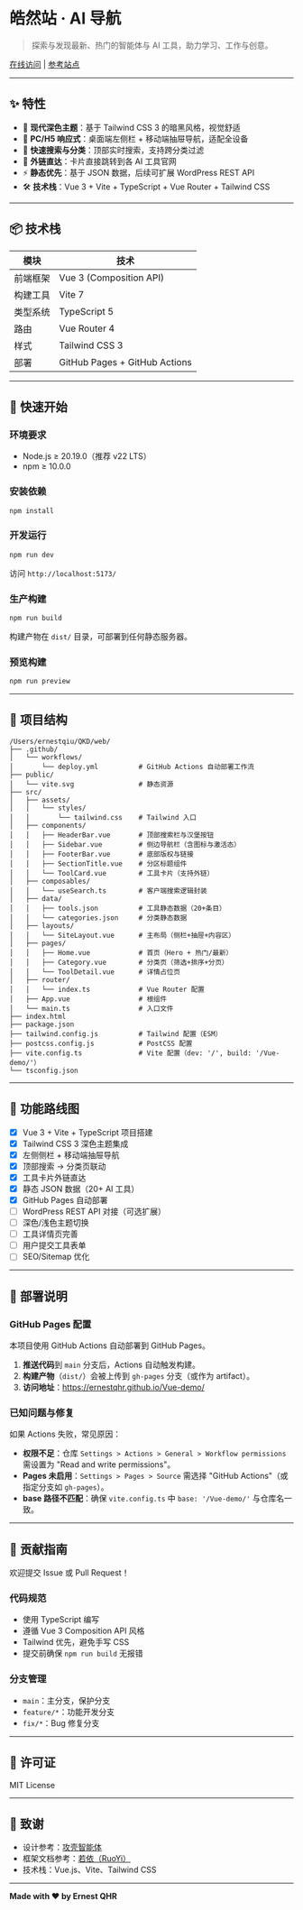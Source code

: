 # 皓然站 · AI 导航

> 探索与发现最新、热门的智能体与 AI 工具，助力学习、工作与创意。

[在线访问](https://ernestqhr.github.io/Vue-demo/) | [参考站点](https://gongke.net/)

---

## ✨ 特性

- 🎨 **现代深色主题**：基于 Tailwind CSS 3 的暗黑风格，视觉舒适
- 📱 **PC/H5 响应式**：桌面端左侧栏 + 移动端抽屉导航，适配全设备
- 🚀 **快速搜索与分类**：顶部实时搜索，支持跨分类过滤
- 🔗 **外链直达**：卡片直接跳转到各 AI 工具官网
- ⚡ **静态优先**：基于 JSON 数据，后续可扩展 WordPress REST API
- 🛠️ **技术栈**：Vue 3 + Vite + TypeScript + Vue Router + Tailwind CSS

---

## 📦 技术栈

| 模块 | 技术 |
|------|------|
| 前端框架 | Vue 3 (Composition API) |
| 构建工具 | Vite 7 |
| 类型系统 | TypeScript 5 |
| 路由 | Vue Router 4 |
| 样式 | Tailwind CSS 3 |
| 部署 | GitHub Pages + GitHub Actions |

---

## 🚀 快速开始

### 环境要求
- Node.js ≥ 20.19.0（推荐 v22 LTS）
- npm ≥ 10.0.0

### 安装依赖
```bash
npm install
```

### 开发运行
```bash
npm run dev
```

访问 `http://localhost:5173/`

### 生产构建
```bash
npm run build
```

构建产物在 `dist/` 目录，可部署到任何静态服务器。

### 预览构建
```bash
npm run preview
```

---

## 📁 项目结构

```
/Users/ernestqiu/QKD/web/
├── .github/
│   └── workflows/
│       └── deploy.yml          # GitHub Actions 自动部署工作流
├── public/
│   └── vite.svg                # 静态资源
├── src/
│   ├── assets/
│   │   └── styles/
│   │       └── tailwind.css    # Tailwind 入口
│   ├── components/
│   │   ├── HeaderBar.vue       # 顶部搜索栏与汉堡按钮
│   │   ├── Sidebar.vue         # 侧边导航栏（含图标与激活态）
│   │   ├── FooterBar.vue       # 底部版权与链接
│   │   ├── SectionTitle.vue    # 分区标题组件
│   │   └── ToolCard.vue        # 工具卡片（支持外链）
│   ├── composables/
│   │   └── useSearch.ts        # 客户端搜索逻辑封装
│   ├── data/
│   │   ├── tools.json          # 工具静态数据（20+条目）
│   │   └── categories.json     # 分类静态数据
│   ├── layouts/
│   │   └── SiteLayout.vue      # 主布局（侧栏+抽屉+内容区）
│   ├── pages/
│   │   ├── Home.vue            # 首页（Hero + 热门/最新）
│   │   ├── Category.vue        # 分类页（筛选+排序+分页）
│   │   └── ToolDetail.vue      # 详情占位页
│   ├── router/
│   │   └── index.ts            # Vue Router 配置
│   ├── App.vue                 # 根组件
│   └── main.ts                 # 入口文件
├── index.html
├── package.json
├── tailwind.config.js          # Tailwind 配置（ESM）
├── postcss.config.js           # PostCSS 配置
├── vite.config.ts              # Vite 配置（dev: '/', build: '/Vue-demo/'）
└── tsconfig.json
```

---

## 🎯 功能路线图

- [x] Vue 3 + Vite + TypeScript 项目搭建
- [x] Tailwind CSS 3 深色主题集成
- [x] 左侧侧栏 + 移动端抽屉导航
- [x] 顶部搜索 → 分类页联动
- [x] 工具卡片外链直达
- [x] 静态 JSON 数据（20+ AI 工具）
- [x] GitHub Pages 自动部署
- [ ] WordPress REST API 对接（可选扩展）
- [ ] 深色/浅色主题切换
- [ ] 工具详情页完善
- [ ] 用户提交工具表单
- [ ] SEO/Sitemap 优化

---

## 🔧 部署说明

### GitHub Pages 配置
本项目使用 GitHub Actions 自动部署到 GitHub Pages。

1. **推送代码**到 `main` 分支后，Actions 自动触发构建。
2. **构建产物**（`dist/`）会被上传到 `gh-pages` 分支（或作为 artifact）。
3. **访问地址**：https://ernestqhr.github.io/Vue-demo/

### 已知问题与修复

如果 Actions 失败，常见原因：
- **权限不足**：仓库 `Settings > Actions > General > Workflow permissions` 需设置为 "Read and write permissions"。
- **Pages 未启用**：`Settings > Pages > Source` 需选择 "GitHub Actions"（或指定分支如 `gh-pages`）。
- **base 路径不匹配**：确保 `vite.config.ts` 中 `base: '/Vue-demo/'` 与仓库名一致。

---

## 🤝 贡献指南

欢迎提交 Issue 或 Pull Request！

### 代码规范
- 使用 TypeScript 编写
- 遵循 Vue 3 Composition API 风格
- Tailwind 优先，避免手写 CSS
- 提交前确保 `npm run build` 无报错

### 分支管理
- `main`：主分支，保护分支
- `feature/*`：功能开发分支
- `fix/*`：Bug 修复分支

---

## 📄 许可证

MIT License

---

## 🙏 致谢

- 设计参考：[攻壳智能体](https://gongke.net/)
- 框架文档参考：[若依（RuoYi）](https://doc.ruoyi.vip/ruoyi/)
- 技术栈：Vue.js、Vite、Tailwind CSS

---

**Made with ❤️ by Ernest QHR**
